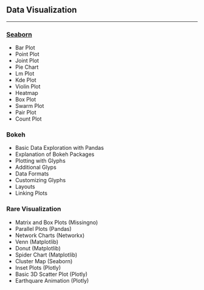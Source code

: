 ## Data Visualization

---
### [Seaborn](https://github.com/ankur715/data_science/blob/master/data_visualization/dv_seaborn.ipynb)
- Bar Plot
- Point Plot
- Joint Plot
- Pie Chart
- Lm Plot
- Kde Plot
- Violin Plot
- Heatmap
- Box Plot
- Swarm Plot
- Pair Plot
- Count Plot

### Bokeh
- Basic Data Exploration with Pandas
- Explanation of Bokeh Packages
- Plotting with Glyphs
- Additional Glyps
- Data Formats
- Customizing Glyphs
- Layouts
- Linking Plots

### Rare Visualization
- Matrix and Box Plots (Missingno)
- Parallel Plots (Pandas)
- Network Charts (Networkx)
- Venn (Matplotlib)
- Donut (Matplotlib)
- Spider Chart (Matplotlib)
- Cluster Map (Seaborn)
- Inset Plots (Plotly)
- Basic 3D Scatter Plot (Plotly)
- Earthquare Animation (Plotly)
